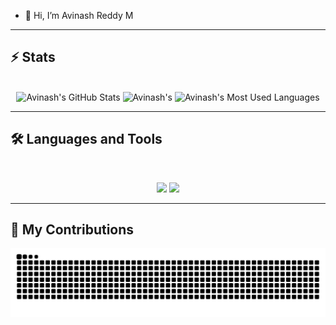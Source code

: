 - 👋 Hi, I’m Avinash Reddy M

<hr>

## ⚡️ Stats

<br>

<div align=center>
  <img width=390 src="https://github-readme-stats.vercel.app/api?username=Avinash00725&theme=transparent&count_private=true&show_icons=true&rank_icon=github&locale=en" alt="Avinash's GitHub Stats" />
  <img width=390 src="https://github-readme-streak-stats.herokuapp.com/?user=Avinash00725&theme=transparent&count_private=true&border_radius=10&locale=en" alt="Avinash's" />
  <img width=325 src="https://github-readme-stats.vercel.app/api/top-langs?username=Avinash00725&theme=transparent&layout=donut&hide=css&langs_count=8&border_radius=10&show_icons=true&locale=en" alt="Avinash's Most Used Languages" />
</div>

<hr>

## 🛠️ Languages and Tools

<br>

<p align="center">
  <img src="https://skillicons.dev/icons?i=java,nodejs,mongodb,postgres,python,c" />
  <img src="https://skillicons.dev/icons?i=html,css,js,git,sklearn" />
</p>

<hr>

## 🐍 My Contributions

<div align="center">
  <picture>
    <source media="(prefers-color-scheme: dark)" srcset="https://raw.githubusercontent.com/Avinash00725/Avinash00725/output/github-contribution-grid-snake-dark.svg" />
    <source media="(prefers-color-scheme: light)" srcset="https://raw.githubusercontent.com/Avinash00725/Avinash00725/output/github-contribution-grid-snake.svg" />
    <img alt="github-snake" src="https://raw.githubusercontent.com/Avinash00725/Avinash00725/output/github-contribution-grid-snake.svg" />
  </picture>
</div>
